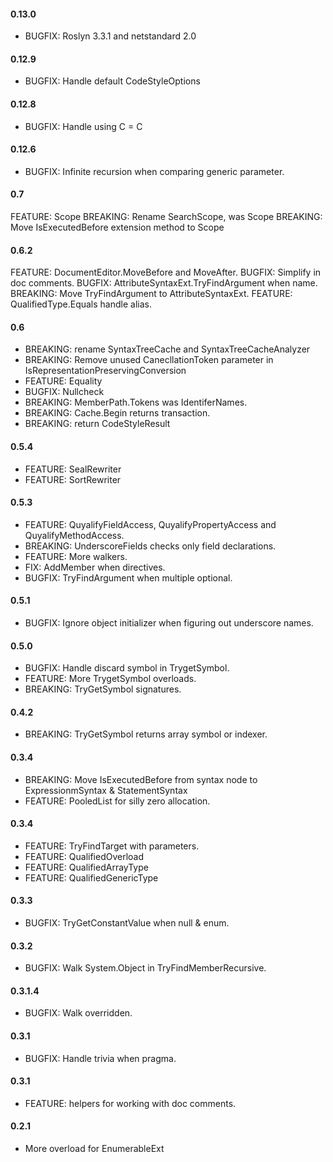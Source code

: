 #### 0.13.0
* BUGFIX: Roslyn 3.3.1 and netstandard 2.0

#### 0.12.9
* BUGFIX: Handle default CodeStyleOptions

#### 0.12.8
* BUGFIX: Handle using C = C

#### 0.12.6
* BUGFIX: Infinite recursion when comparing generic parameter.

#### 0.7
FEATURE: Scope
BREAKING: Rename SearchScope, was Scope
BREAKING: Move IsExecutedBefore extension method to Scope

#### 0.6.2
FEATURE: DocumentEditor.MoveBefore and MoveAfter.
BUGFIX: Simplify in doc comments.
BUGFIX: AttributeSyntaxExt.TryFindArgument when name.
BREAKING: Move TryFindArgument to AttributeSyntaxExt.
FEATURE: QualifiedType.Equals handle alias.

#### 0.6
* BREAKING: rename SyntaxTreeCache and SyntaxTreeCacheAnalyzer
* BREAKING: Remove unused CanecllationToken parameter in IsRepresentationPreservingConversion
* FEATURE: Equality
* BUGFIX: Nullcheck
* BREAKING: MemberPath.Tokens was IdentiferNames. 
* BREAKING: Cache.Begin returns transaction.
* BREAKING: return CodeStyleResult

#### 0.5.4
* FEATURE: SealRewriter
* FEATURE: SortRewriter

#### 0.5.3
* FEATURE: QuyalifyFieldAccess, QuyalifyPropertyAccess and QuyalifyMethodAccess.
* BREAKING: UnderscoreFields checks only field declarations.
* FEATURE: More walkers.
* FIX: AddMember when directives.
* BUGFIX: TryFindArgument when multiple optional.

#### 0.5.1
* BUGFIX: Ignore object initializer when figuring out underscore names.

#### 0.5.0
* BUGFIX: Handle discard symbol in TrygetSymbol.
* FEATURE: More TrygetSymbol overloads.
* BREAKING: TryGetSymbol signatures.

#### 0.4.2
* BREAKING: TryGetSymbol returns array symbol or indexer.

#### 0.3.4
* BREAKING: Move IsExecutedBefore from syntax node to ExpressionmSyntax & StatementSyntax
* FEATURE: PooledList<T> for silly zero allocation.

#### 0.3.4
* FEATURE: TryFindTarget with parameters.
* FEATURE: QualifiedOverload
* FEATURE: QualifiedArrayType
* FEATURE: QualifiedGenericType

#### 0.3.3
* BUGFIX: TryGetConstantValue when null & enum.

#### 0.3.2
* BUGFIX: Walk System.Object in TryFindMemberRecursive.

#### 0.3.1.4
* BUGFIX: Walk overridden.

#### 0.3.1
* BUGFIX: Handle trivia when pragma.

#### 0.3.1
* FEATURE: helpers for working with doc comments.

#### 0.2.1
* More overload for EnumerableExt
